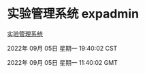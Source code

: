 # 实验管理系统 expadmin
[实验管理系统](http://59.174.9.48:56808/expadmin-782313d2-e1b1-4ea7-932e-3a55e6a1a4d0/)

2022年 09月 05日 星期一 19:40:02 CST

2022年 09月 05日 星期一 11:40:02 GMT
